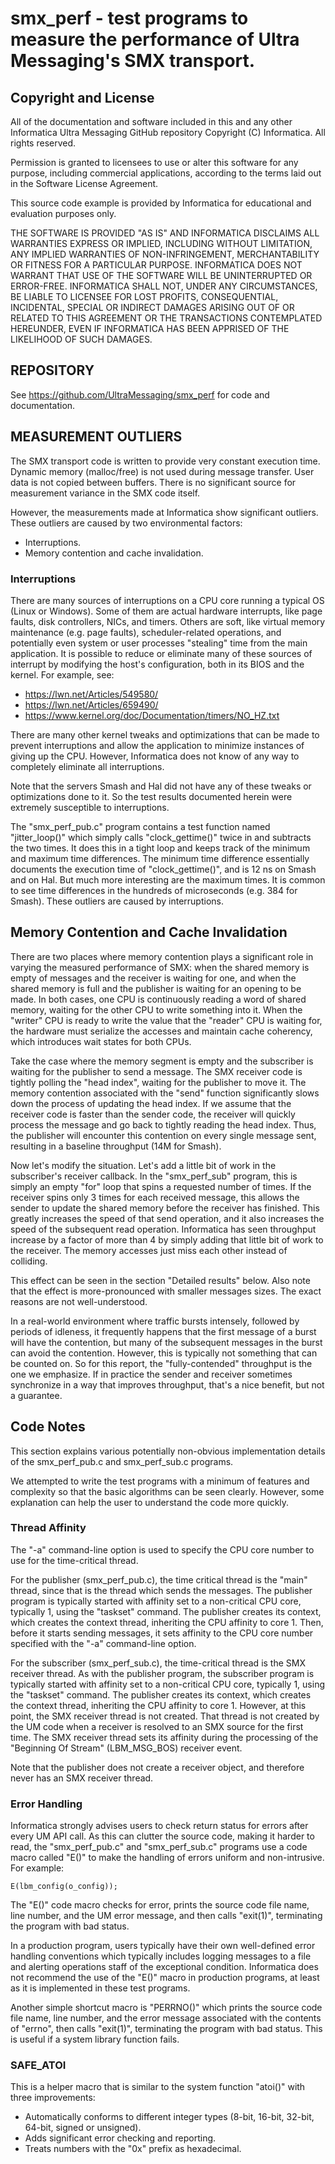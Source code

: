 # smx_perf - test programs to measure the performance of Ultra Messaging's SMX transport.

## Copyright and License

All of the documentation and software included in this and any
other Informatica Ultra Messaging GitHub repository
Copyright (C) Informatica. All rights reserved.

Permission is granted to licensees to use
or alter this software for any purpose, including commercial applications,
according to the terms laid out in the Software License Agreement.

This source code example is provided by Informatica for educational
and evaluation purposes only.

THE SOFTWARE IS PROVIDED "AS IS" AND INFORMATICA DISCLAIMS ALL WARRANTIES
EXPRESS OR IMPLIED, INCLUDING WITHOUT LIMITATION, ANY IMPLIED WARRANTIES OF
NON-INFRINGEMENT, MERCHANTABILITY OR FITNESS FOR A PARTICULAR
PURPOSE.  INFORMATICA DOES NOT WARRANT THAT USE OF THE SOFTWARE WILL BE
UNINTERRUPTED OR ERROR-FREE.  INFORMATICA SHALL NOT, UNDER ANY CIRCUMSTANCES,
BE LIABLE TO LICENSEE FOR LOST PROFITS, CONSEQUENTIAL, INCIDENTAL, SPECIAL OR
INDIRECT DAMAGES ARISING OUT OF OR RELATED TO THIS AGREEMENT OR THE
TRANSACTIONS CONTEMPLATED HEREUNDER, EVEN IF INFORMATICA HAS BEEN APPRISED OF
THE LIKELIHOOD OF SUCH DAMAGES.

## REPOSITORY

See https://github.com/UltraMessaging/smx_perf for code and documentation.

## MEASUREMENT OUTLIERS

The SMX transport code is written to provide very constant execution time.
Dynamic memory (malloc/free) is not used during message transfer.
User data is not copied between buffers.
There is no significant source for measurement variance in the SMX code itself.

However, the measurements made at Informatica show significant outliers.
These outliers are caused by two environmental factors:
* Interruptions.
* Memory contention and cache invalidation.

### Interruptions

There are many sources of interruptions on a CPU core running a typical OS (Linux or Windows).
Some of them are actual hardware interrupts, like page faults,
disk controllers, NICs, and timers.
Others are soft, like virtual memory maintenance (e.g. page faults),
scheduler-related operations, and potentially even system
or user processes "stealing" time from the main application.
It is possible to reduce or eliminate many of these sources of interrupt
by modifying the host's configuration, both in its BIOS and the kernel.
For example, see:
* https://lwn.net/Articles/549580/
* https://lwn.net/Articles/659490/
* https://www.kernel.org/doc/Documentation/timers/NO_HZ.txt

There are many other kernel tweaks and optimizations that can be made
to prevent interruptions and allow the application to minimize instances
of giving up the CPU.
However, Informatica does not know of any way to completely eliminate
all interruptions.

Note that the servers Smash and Hal did not have any of these tweaks or
optimizations done to it.
So the test results documented herein were extremely susceptible to
interruptions.

The "smx_perf_pub.c" program contains a test function named "jitter_loop()"
which simply calls "clock_gettime()" twice in and subtracts the two times.
It does this in a tight loop and keeps track of the minimum and maximum
time differences.
The minimum time difference essentially documents the execution time of
"clock_gettime()", and is 12 ns on Smash and on Hal.
But much more interesting are the maximum times.
It is common to see time differences in the hundreds of microseconds
(e.g. 384 for Smash). These outliers are caused by interruptions.

## Memory Contention and Cache Invalidation

There are two places where memory contention plays a significant role
in varying the measured performance of SMX:
when the shared memory is empty of messages and the receiver is waiting for one,
and when the shared memory is full and the publisher is waiting for
an opening to be made.
In both cases, one CPU is continuously reading a word of shared memory,
waiting for the other CPU to write something into it.
When the "writer" CPU is ready to write the value that the "reader" CPU
is waiting for, the hardware must serialize the accesses and maintain
cache coherency, which introduces wait states for both CPUs.

Take the case where the memory segment is empty and the subscriber is
waiting for the publisher to send a message.
The SMX receiver code is tightly polling the "head index",
waiting for the publisher to move it. The memory contention associated with
the "send" function significantly slows down the process of updating the
head index.
If we assume that the receiver code is faster than the sender code,
the receiver will quickly process the message and go back to tightly
reading the head index.
Thus, the publisher will encounter this contention on every single message sent,
resulting in a baseline throughput (14M for Smash).

Now let's modify the situation.
Let's add a little bit of work in the subscriber's receiver callback.
In the "smx_perf_sub" program, this is simply an empty "for" loop that
spins a requested number of times.
If the receiver spins only 3 times for each received message,
this allows the sender to update the shared memory before the receiver
has finished.
This greatly increases the speed of that send operation,
and it also increases the speed of the subsequent read operation.
Informatica has seen throughput increase by a factor of more than 4 by
simply adding that little bit of work to the receiver.
The memory accesses just miss each other instead of colliding.

This effect can be seen in the section "Detailed results" below.
Also note that the effect is more-pronounced with smaller messages sizes.
The exact reasons are not well-understood.

In a real-world environment where traffic bursts intensely,
followed by periods of idleness, it frequently happens that the first
message of a burst will have the contention,
but many of the subsequent messages in the burst can avoid the contention.
However, this is typically not something that can be counted on.
So for this report, the "fully-contended" throughput is the one we emphasize.
If in practice the sender and receiver sometimes synchronize in a way that
improves throughput, that's a nice benefit, but not a guarantee.

## Code Notes

This section explains various potentially non-obvious implementation details
of the smx_perf_pub.c and smx_perf_sub.c programs.

We attempted to write the test programs with a minimum of features and
complexity so that the basic algorithms can be seen clearly.
However, some explanation can help the user to understand the code more quickly.

### Thread Affinity

The "-a" command-line option is used to specify the CPU core number
to use for the time-critical thread.

For the publisher (smx_perf_pub.c),
the time critical thread is the "main" thread,
since that is the thread which sends the messages.
The publisher program is typically started with affinity set to a
non-critical CPU core, typically 1, using the "taskset" command.
The publisher creates its context, which creates the context thread,
inheriting the CPU affinity to core 1.
Then, before it starts sending messages,
it sets affinity to the CPU core number specified with the "-a"
command-line option.

For the subscriber (smx_perf_sub.c),
the time-critical thread is the SMX receiver thread.
As with the publisher program,
the subscriber program is typically started with affinity set to a
non-critical CPU core, typically 1, using the "taskset" command.
The publisher creates its context, which creates the context thread,
inheriting the CPU affinity to core 1.
However, at this point, the SMX receiver thread is not created.
That thread is not created by the UM code when a receiver is resolved
to an SMX source for the first time.
The SMX receiver thread sets its affinity during the processing of the
"Beginning Of Stream" (LBM_MSG_BOS) receiver event.

Note that the publisher does not create a receiver object,
and therefore never has an SMX receiver thread.

### Error Handling

Informatica strongly advises users to check return status for errors after
every UM API call.
As this can clutter the source code, making it harder to read,
the "smx_perf_pub.c" and "smx_perf_sub.c" programs use a code macro called
"E()" to make the handling of errors uniform and non-intrusive.
For example:
````
E(lbm_config(o_config));
````

The "E()" code macro checks for error, prints the source code file name,
line number, and the UM error message, and then calls "exit(1)",
terminating the program with bad status.

In a production program, users typically have their own well-defined
error handling conventions which typically includes logging messages to
a file and alerting operations staff of the exceptional condition.
Informatica does not recommend the use of the "E()" macro in production
programs, at least as it is implemented in these test programs.

Another simple shortcut macro is "PERRNO()" which prints the source code
file name, line number, and the error message associated with the contents
of "errno", then calls "exit(1)", terminating the program with bad status.
This is useful if a system library function fails.

### SAFE_ATOI

This is a helper macro that is similar to the system function "atoi()"
with three improvements:
* Automatically conforms to different integer types
(8-bit, 16-bit, 32-bit, 64-bit, signed or unsigned).
* Adds significant error checking and reporting.
* Treats numbers with the "0x" prefix as hexadecimal.

